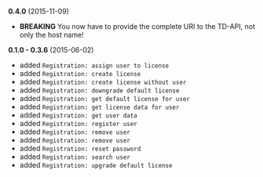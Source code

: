 **0.4.0** (2015-11-09)

* **BREAKING** You now have to provide the complete URI to the TD-API, not only the host name!

**0.1.0 - 0.3.6** (2015-06-02)

* added `Registration: assign user to license`
* added `Registration: create license`
* added `Registration: create license without user`
* added `Registration: downgrade default license`
* added `Registration: get default license for user`
* added `Registration: get license data for user`
* added `Registration: get user data`
* added `Registration: register user`
* added `Registration: remove user`
* added `Registration: remove user`
* added `Registration: reset password`
* added `Registration: search user`
* added `Registration: upgrade default license`
